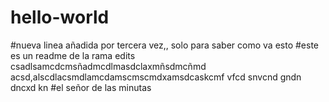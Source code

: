 # hello-world
#nueva linea añadida por tercera vez,, solo para saber como va esto
#este es un readme de la rama edits
csadlsamcdcmsñadmcdlmasdclaxmñsdmcñmd
acsd,alscdlacsmdlamcdamscmscmdxamsdcaskcmf vfcd snvcnd gndn dncxd kn
#el señor de las minutas
